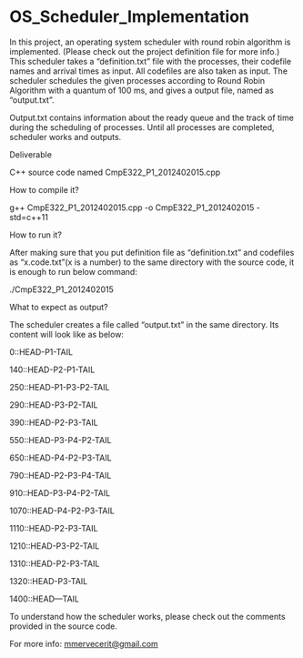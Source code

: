 # OS_Scheduler_Implementation

In this project, an operating system scheduler with round robin algorithm is implemented. (Please check out the project definition file for more info.) This scheduler takes a “definition.txt” file with the processes, their codefile names and arrival times as input. All codefiles are also taken as input. The scheduler schedules the given processes according to Round Robin Algorithm with a quantum of 100 ms, and gives a output file, named as “output.txt”.

Output.txt contains information about the ready queue and the track of time during the scheduling of processes. Until all processes are completed, scheduler works and outputs.

Deliverable

C++ source code named CmpE322_P1_2012402015.cpp

How to compile it?

g++ CmpE322_P1_2012402015.cpp -o CmpE322_P1_2012402015 -std=c++11

How to run it?

After making sure that you put definition file as “definition.txt” and codefiles as “x.code.txt”(x is a number) to the same directory with the source code, it is enough to run below command:

./CmpE322_P1_2012402015

What to expect as output?

The scheduler creates a file called “output.txt” in the same directory. Its content will look like as below:

0::HEAD-P1-TAIL

140::HEAD-P2-P1-TAIL

250::HEAD-P1-P3-P2-TAIL

290::HEAD-P3-P2-TAIL

390::HEAD-P2-P3-TAIL

550::HEAD-P3-P4-P2-TAIL

650::HEAD-P4-P2-P3-TAIL

790::HEAD-P2-P3-P4-TAIL

910::HEAD-P3-P4-P2-TAIL

1070::HEAD-P4-P2-P3-TAIL

1110::HEAD-P2-P3-TAIL

1210::HEAD-P3-P2-TAIL

1310::HEAD-P2-P3-TAIL

1320::HEAD-P3-TAIL

1400::HEAD—TAIL

To understand how the scheduler works, please check out the comments provided in the source code.

For more info: mmervecerit@gmail.com
